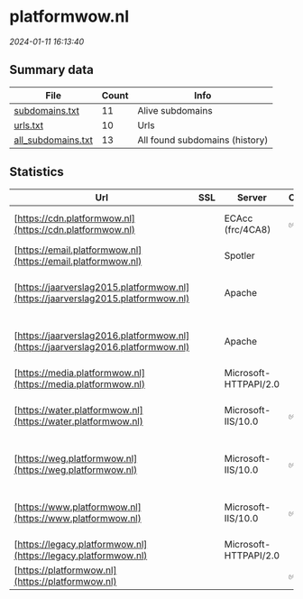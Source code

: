 # platformwow.nl
*2024-01-11 16:13:40*
## Summary data


| File       | Count | Info |
|------------|-------|------|
|[subdomains.txt](/data/platformwow.nl/subdomains.txt)|11|Alive subdomains|
|[urls.txt](/data/platformwow.nl/urls.txt)|10|Urls|
|[all_subdomains.txt](/data/platformwow.nl/all_subdomains.txt)|13|All found subdomains (history)|


## Statistics


| Url | SSL | Server | Cookie | HSTS | CSP | XFO | XXP | RP | Tech |Title |
|------------|-------|------|------|------|------|------|------|------|------|------|
|[https://cdn.platformwow.nl](https://cdn.platformwow.nl)| |ECAcc (frc/4CA8)|:white_check_mark: |:white_check_mark: | | :white_check_mark: | :white_check_mark: | :white_check_mark: |Alpine.js Azure Azure CDN HSTS|Platform WOW|
|[https://email.platformwow.nl](https://email.platformwow.nl)| |Spotler| |:white_check_mark: | | | | :white_check_mark: |HSTS||
|[https://jaarverslag2015.platformwow.nl](https://jaarverslag2015.platformwow.nl)| |Apache| | | | | | :white_check_mark: |Apache HTTP Server HSTS|404 Not Found|
|[https://jaarverslag2016.platformwow.nl](https://jaarverslag2016.platformwow.nl)| |Apache| | | | | | :white_check_mark: |Apache HTTP Server HSTS|404 Not Found|
|[https://media.platformwow.nl](https://media.platformwow.nl)| |Microsoft-HTTPAPI/2.0| | | | | | :white_check_mark: |Microsoft HTTPAPI:2.0||
|[https://water.platformwow.nl](https://water.platformwow.nl)| |Microsoft-IIS/10.0|:white_check_mark: |:white_check_mark: | | :white_check_mark: | :white_check_mark: | :white_check_mark: |Azure HSTS IIS:10.0 Windows Server|Document Moved|
|[https://weg.platformwow.nl](https://weg.platformwow.nl)| |Microsoft-IIS/10.0|:white_check_mark: |:white_check_mark: | | :white_check_mark: | :white_check_mark: | :white_check_mark: |Azure HSTS IIS:10.0 Windows Server|Document Moved|
|[https://www.platformwow.nl](https://www.platformwow.nl)| |Microsoft-IIS/10.0|:white_check_mark: |:white_check_mark: | | :white_check_mark: | :white_check_mark: | :white_check_mark: |Azure HSTS IIS:10.0 Windows Server|Document Moved|
|[https://legacy.platformwow.nl](https://legacy.platformwow.nl)| |Microsoft-HTTPAPI/2.0| | | | | | :white_check_mark: |Microsoft HTTPAPI:2.0|Not Found|
|[https://platformwow.nl](https://platformwow.nl)| ||:white_check_mark: |:white_check_mark: | | :white_check_mark: | :white_check_mark: | :white_check_mark: |Alpine.js Azure HSTS|Platform WOW|